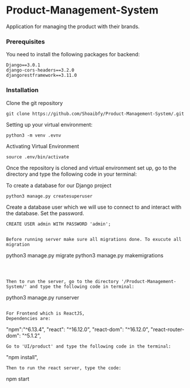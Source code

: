 # Product-Management-System
Application for managing the product with their brands.



### Prerequisites

You need to install the following packages for backend:

```
Django==3.0.1
django-cors-headers==3.2.0
djangorestframework==3.11.0

```
### Installation

Clone the git  repository

```
git clone https://github.com/Shoaibfy/Product-Management-System/.git
```

Setting up your virtual environment:

```
python3 -m venv .evnv
```

Activating Virtual  Environment

```
source .env/bin/activate
```
Once the repository is cloned and virtual environment set up, go to the directory and type the following code in your terminal:

To create a database for our Django project
```
python3 manage.py createsuperuser
```
Create a database user which we will use to connect to and interact with the database. Set the password.
```
CREATE USER admin WITH PASSWORD 'admin';


Before running server make sure all migrations done. To exucute all migration
```
python3 manage.py migrate
python3 manage.py makemigrations

```



Then to run the server, go to the directory '/Product-Management-System/' and type the following code in terminal:

```
python3 manage.py runserver
```

For Frontend which is ReactJS,
Dependencies are: 
```

"npm":"^6.13.4",
"react": "^16.12.0",
"react-dom": "^16.12.0",
"react-router-dom": "^5.1.2",


```
Go to 'UI/product' and type the following code in the terminal:
```

"npm install", 

```
Then to run the react server, type the code:
```
npm start
```


